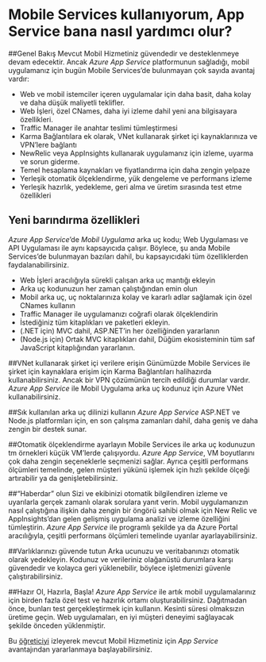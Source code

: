 <properties
    pageTitle="Mobile Services kullanıyorum, App Service bana nasıl yardımcı olur?"
    description="App Service’in mevcut Mobile Services projelerinize sağladığı avantajları öğrenin."
    services="app-service\mobile"
    documentationCenter="ios"
    authors="adrianhall"
    manager="dwrede"
    editor=""/>

<tags
    ms.service="app-service-mobile"
    ms.workload="mobile"
    ms.tgt_pltfrm="mobile-multiple"
    ms.devlang="na"
    ms.topic="get-started-article"
    ms.date="05/03/2016"
    ms.author="krisragh"/>

# <a name="getting-started"> </a>Mobile Services kullanıyorum, App Service bana nasıl yardımcı olur?

##Genel Bakış
Mevcut Mobil Hizmetiniz güvendedir ve desteklenmeye devam edecektir. Ancak *Azure App Service* platformunun sağladığı, mobil uygulamanız için bugün Mobile Services’de bulunmayan çok sayıda avantaj vardır:

- Web ve mobil istemciler içeren uygulamalar için daha basit, daha kolay ve daha düşük maliyetli teklifler.
- Web İşleri, özel CNames, daha iyi izleme dahil yeni ana bilgisayara özellikleri.
- Traffic Manager ile anahtar teslimi tümleştirmesi
- Karma Bağlantılara ek olarak, VNet kullanarak şirket içi kaynaklarınıza ve VPN’lere bağlantı
- NewRelic veya AppInsights kullanarak uygulamanız için izleme, uyarma ve sorun giderme.
- Temel hesaplama kaynakları ve fiyatlandırma için daha zengin yelpaze
- Yerleşik otomatik ölçeklendirme, yük dengeleme ve performans izleme
- Yerleşik hazırlık, yedekleme, geri alma ve üretim sırasında test etme özellikleri

## Yeni barındırma özellikleri
*Azure App Service*’de *Mobil Uygulama* arka uç kodu; Web Uygulaması ve API Uygulaması ile aynı kapsayıcıda çalışır. Böylece, şu anda Mobile Services’de bulunmayan bazıları dahil, bu kapsayıcıdaki tüm özelliklerden faydalanabilirsiniz.

- Web İşleri aracılığıyla sürekli çalışan arka uç mantığı ekleyin
- Arka uç kodunuzun her zaman çalıştığından emin olun
- Mobil arka uç, uç noktalarınıza kolay ve kararlı adlar sağlamak için özel CNames kullanın
- Traffic Manager ile uygulamanızı coğrafi olarak ölçeklendirin
- İstediğiniz tüm kitaplıkları ve paketleri ekleyin.
- (.NET için) MVC dahil, ASP.NET’in her özelliğinden yararlanın
- (Node.js için) Ortak MVC kitaplıkları dahil, Düğüm ekosisteminin tüm saf JavaScript kitaplığından yararlanın.

##VNet kullanarak şirket içi verilere erişin
Günümüzde Mobile Services ile şirket için kaynaklara erişim için Karma Bağlantıları halihazırda kullanabilirsiniz. Ancak bir VPN çözümünün tercih edildiği durumlar vardır. *Azure App Service* ile Mobil Uygulama arka uç kodunuz için Azure VNet kullanabilirsiniz.

##Sık kullanılan arka uç dilinizi kullanın
*Azure App Service* ASP.NET ve Node.js platformları için, en son çalışma zamanları dahil, daha geniş ve daha zengin bir destek sunar.

##Otomatik ölçeklendirme ayarlayın
Mobile Services ile arka uç kodunuzun tm örnekleri küçük VM’lerde çalışıyordu. *Azure App Service*, VM boyutlarını çok daha zengin seçeneklerle seçmenizi sağlar. Ayrıca çeşitli performans ölçümleri temelinde, gelen müşteri yükünü işlemek için hızlı şekilde ölçeği artırabilir ya da genişletebilirsiniz.

##“Haberdar” olun
Sizi ve ekibinizi otomatik bilgilendiren izleme ve uyarılarla gerçek zamanlı olarak sorulara yanıt verin. Mobil uygulamanızın nasıl çalıştığına ilişkin daha zengin bir öngörü sahibi olmak için New Relic ve AppInsights’dan gelen gelişmiş uygulama analizi ve izleme özelliğini tümleştirin. *Azure App Service* ile programlı şekilde ya da Azure Portal aracılığıyla, çeşitli performans ölçümleri temelinde uyarılar ayarlayabilirsiniz.

##Varlıklarınızı güvende tutun
Arka ucunuzu ve veritabanınızı otomatik olarak yedekleyin. Kodunuz ve verileriniz olağanüstü durumlara karşı güvendedir ve kolayca geri yüklenebilir, böylece işletmenizi güvenle çalıştırabilirsiniz.

##Hazır Ol, Hazırla, Başla!
*Azure App Service* ile artık mobil uygulamalarınız için birden fazla özel test ve hazırlık ortamı oluşturabilirsiniz. Dağıtmadan önce, bunları test gerçekleştirmek için kullanın. Kesinti süresi olmaksızın üretime geçin. Web uygulamaları, en iyi müşteri deneyimi sağlayacak şekilde önceden yüklenmiştir.

Bu [öğreticiyi](app-service-mobile-migrating-from-mobile-services.md) izleyerek mevcut Mobil Hizmetiniz için *App Service* avantajından yararlanmaya başlayabilirsiniz.




<!--HONumber=Jun16_HO2-->


